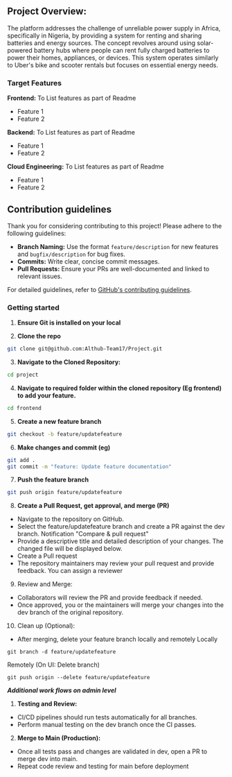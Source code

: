 
## Project Overview: 
The platform addresses the challenge of unreliable power supply in Africa, specifically in Nigeria, by providing a system for renting and sharing batteries and energy sources. The concept revolves around using solar-powered battery hubs where people can rent fully charged batteries to power their homes, appliances, or devices. This system operates similarly to Uber's bike and scooter rentals but focuses on essential energy needs.

### Target Features
**Frontend:**
To List features as part of Readme
- Feature 1
- Feature 2

**Backend:**
To List features as part of Readme
- Feature 1
- Feature 2

**Cloud Engineering:** 
To List features as part of Readme
- Feature 1
- Feature 2


## Contribution guidelines

Thank you for considering contributing to this project! Please adhere to the following guidelines:

- **Branch Naming:** Use the format `feature/description` for new features and `bugfix/description` for bug fixes.
- **Commits:** Write clear, concise commit messages.
- **Pull Requests:** Ensure your PRs are well-documented and linked to relevant issues.

For detailed guidelines, refer to [GitHub's contributing guidelines](https://docs.github.com/en/communities/setting-up-your-project-for-healthy-contributions/setting-guidelines-for-repository-contributors).

### Getting started

1. **Ensure Git is installed on your local**

2. **Clone the repo**

```bash
git clone git@github.com:Althub-Team17/Project.git
```
3.  **Navigate to the Cloned Repository:**
```bash
cd project
``` 
4. **Navigate to required folder within the cloned repository (Eg frontend) to add your feature.**
```bash
cd frontend
```

5. **Create a new feature branch**
```bash
git checkout -b feature/updatefeature
```
6. **Make changes and commit (eg)**
```bash 
git add .
git commit -m "feature: Update feature documentation"
```
7. **Push the feature branch**
```bash
git push origin feature/updatefeature
```
8. **Create a Pull Request, get approval, and merge (PR)**
- Navigate to the repository on GitHub.
- Select the feature/updatefeature branch and create a PR against the dev branch. Notification "Compare & pull request"
- Provide a descriptive title and detailed description of your changes. The changed file will be displayed below.
- Create a Pull request
- The repository maintainers may review your pull request and provide feedback. You can assign a reviewer

9. Review and Merge:
- Collaborators will review the PR and provide feedback if needed.
- Once approved, you or the maintainers will merge your changes into the dev branch of the original repository.

10. Clean up (Optional): 
- After merging, delete your feature branch locally and remotely
Locally
```
git branch -d feature/updatefeature
```
Remotely (On UI: Delete branch)
```
git push origin --delete feature/updatefeature
```

***Additional work flows on admin level***

1. **Testing and Review:**
- CI/CD pipelines should run tests automatically for all branches.
- Perform manual testing on the dev branch once the CI passes.

2. **Merge to Main (Production):**
- Once all tests pass and changes are validated in dev, open a PR to merge dev into main.
- Repeat code review and testing for main before deployment

